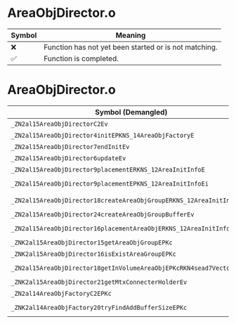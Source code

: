 # AreaObjDirector.o
| Symbol | Meaning 
| ------------- | ------------- 
| :x: | Function has not yet been started or is not matching. 
| :white_check_mark: | Function is completed. 


# AreaObjDirector.o
| Symbol (Demangled) | Symbol (Mangled) | Decompiled? |
| ------------- |  ------------- | ------------- |
| `_ZN2al15AreaObjDirectorC2Ev` | `al::AreaObjDirector::AreaObjDirector(void)` | :white_check_mark: |
| `_ZN2al15AreaObjDirector4initEPKNS_14AreaObjFactoryE` | `al::AreaObjDirector::init(al::AreaObjFactory const*)` | :white_check_mark: |
| `_ZN2al15AreaObjDirector7endInitEv` | `al::AreaObjDirector::endInit(void)` | :white_check_mark: |
| `_ZN2al15AreaObjDirector6updateEv` | `al::AreaObjDirector::update(void)` | :white_check_mark: |
| `_ZN2al15AreaObjDirector9placementERKNS_12AreaInitInfoE` | `al::AreaObjDirector::placement(al::AreaInitInfo const&)` | :white_check_mark: |
| `_ZN2al15AreaObjDirector9placementEPKNS_12AreaInitInfoEi` | `al::AreaObjDirector::placement(al::AreaInitInfo const*,int)` | :white_check_mark: |
| `_ZN2al15AreaObjDirector18createAreaObjGroupERKNS_12AreaInitInfoE` | `al::AreaObjDirector::createAreaObjGroup(al::AreaInitInfo const&)` | :white_check_mark: |
| `_ZN2al15AreaObjDirector24createAreaObjGroupBufferEv` | `al::AreaObjDirector::createAreaObjGroupBuffer(void)` | :white_check_mark: |
| `_ZN2al15AreaObjDirector16placementAreaObjERKNS_12AreaInitInfoE` | `al::AreaObjDirector::placementAreaObj(al::AreaInitInfo const&)` | :white_check_mark: |
| `_ZNK2al15AreaObjDirector15getAreaObjGroupEPKc` | `al::AreaObjDirector::getAreaObjGroup(char const*)const` | :white_check_mark: |
| `_ZNK2al15AreaObjDirector16isExistAreaGroupEPKc` | `al::AreaObjDirector::isExistAreaGroup(char const*)const` | :white_check_mark: |
| `_ZN2al15AreaObjDirector18getInVolumeAreaObjEPKcRKN4sead7Vector3IfEE` | `al::AreaObjDirector::getInVolumeAreaObj(char const*,sead::Vector3<float> const&)` | :white_check_mark: |
| `_ZNK2al15AreaObjDirector21getMtxConnecterHolderEv` | `al::AreaObjDirector::getMtxConnecterHolder(void)const` | :white_check_mark: |
| `_ZN2al14AreaObjFactoryC2EPKc` | `al::AreaObjFactory::AreaObjFactory(char const*)` | :white_check_mark: |
| `_ZNK2al14AreaObjFactory20tryFindAddBufferSizeEPKc` | `al::AreaObjFactory::tryFindAddBufferSize(char const*)const` | :white_check_mark: |
